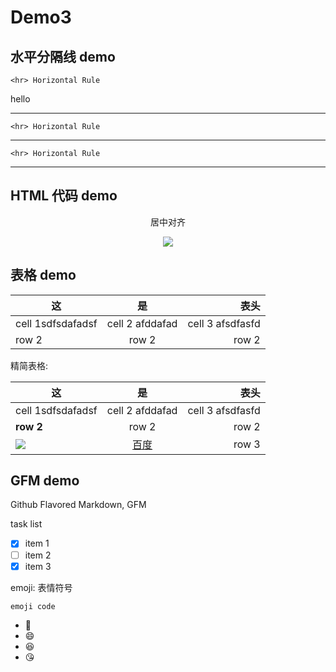 # Demo3

## 水平分隔线 demo

	<hr> Horizontal Rule

hello

---

    <hr> Horizontal Rule
	
****
	
	<hr> Horizontal Rule

___

## HTML 代码 demo

<p align='center'>居中对齐</p>
<p align='center'>
	<img src='https://www.baidu.com/img/bd_logo1.png?where=super'/>
</p>

<!--
这些文字
都会被忽略
-->


## 表格 demo

|这      |是      |   表头  |
|------- |:--------:|--------:|
| cell 1sdfsdafadsf | cell 2 afddafad| cell 3 afsdfasfd|
| row 2  | row 2  | row 2  |

精简表格:

这      |是      |   表头  
------- |:--------:|--------:
 cell 1sdfsdafadsf | cell 2 afddafad| cell 3 afsdfasfd
 **row 2**  | row 2  | row 2  	
 ![][baidu_logo]   |   [百度][baidu]   | row 3



## GFM demo

Github Flavored Markdown, GFM

task list

- [x] item 1
- [ ] item 2
- [x] item 3

emoji: 表情符号

	emoji code

- :snake:
- :smile:
- :laughing:
- :kissing_heart:
	

<!-- 本文档用到的url链接 -->
[baidu_logo]:https://www.baidu.com/img/bd_logo1.png?where=super
[baidu]: http://www.baidu.com